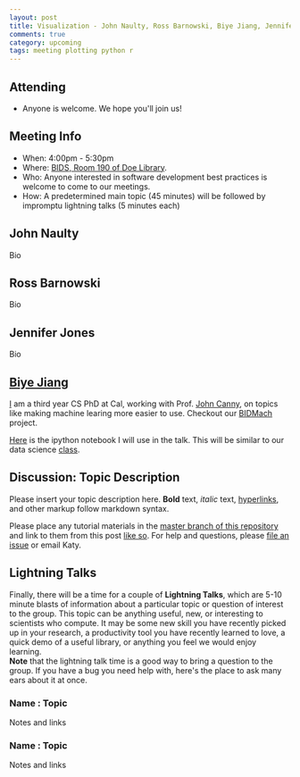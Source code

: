 ```yaml
---
layout: post
title: Visualization - John Naulty, Ross Barnowski, Biye Jiang, Jennifer Jones
comments: true
category: upcoming
tags: meeting plotting python r 
---
```


## Attending

- Anyone is welcome. We hope you'll join us!

## Meeting Info

- When: 4:00pm - 5:30pm
- Where: [BIDS, Room 190 of Doe Library](https://bids.berkeley.edu).
- Who: Anyone interested in software development best practices is welcome to come to our meetings.
- How: A predetermined main topic (45 minutes) will be followed by impromptu lightning talks (5 minutes each)

## John Naulty

Bio

## Ross Barnowski

Bio

## Jennifer Jones

Bio

## [Biye Jiang](http://byeah.github.io/)

[I](http://byeah.github.io/) am a third year CS PhD at Cal, working with Prof. [John Canny](http://www.eecs.berkeley.edu/~jfc/), 
on topics like making machine learing more easier to use. Checkout our [BIDMach](http://bid2.berkeley.edu/bid-data-project/) project.

[Here](https://www.dropbox.com/s/c30gyw7p88rikkf/viz.ipynb?dl=0) is the ipython notebook I will use in the talk.
This will be similar to our data science [class](https://bcourses.berkeley.edu/courses/1377158/).

## Discussion: Topic Description

Please insert your topic description here. **Bold** text, _italic_ text, 
[hyperlinks](www.google.com), and other markup follow markdown syntax. 

Please place any tutorial materials in the 
[master branch of this repository](https://github.com/thehackerwithin/berkeley/tree/master) 
and link to them from this post 
[like so](https://github.com/thehackerwithin/berkeley/tree/master/IPython). 
For help 
and questions, please 
[file an issue](https://github.com/thehackerwithin/berkeley/issues/new) 
or email Katy.


## Lightning Talks

Finally, there will be a time for a couple of **Lightning Talks**, which are 
5-10 minute blasts of information about a particular topic or question of 
interest to the group.  This topic can be anything useful, new, or interesting 
to scientists who compute. It may be some new skill you have recently picked up 
in your research, a productivity tool you have recently learned to love, a 
quick demo of a useful library, or anything you feel we would enjoy learning.  
**Note** that the lightning talk time is a good way to bring a question to the 
group. If you have a bug you need help with, here's the place to ask many ears 
about it at once.  


### Name : Topic 

Notes and links

### Name : Topic

Notes and links

